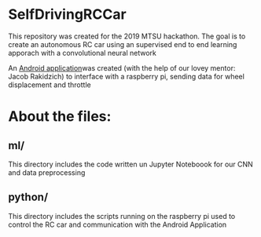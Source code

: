 # SelfDrivingRCCar

This repository was created for the 2019 MTSU hackathon. The goal is to create an autonomous RC car using an supervised end to end learning apporach with a convolutional neural network


An [Android application](https://github.com/JZDesign/SelfDrivingRCCar)was created (with the help of our lovey mentor: Jacob Rakidzich) to interface with a raspberry pi, sending data for wheel displacement and throttle
### 
# About the files:
## ml/
This directory includes the code written un Jupyter Noteboook for our CNN and data preprocessing

## python/
This directory includes the scripts running on the raspberry pi used to control the RC car and communication with the Android Application



### 
